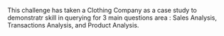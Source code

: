This challenge has taken a Clothing Company as a case study to demonstratr skill in querying for 3 main questions area : Sales Analysis, Transactions Analysis, and Product Analysis.
